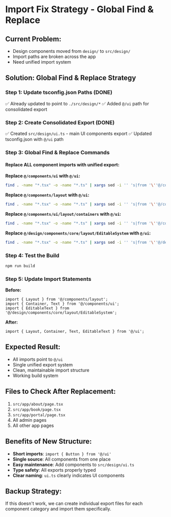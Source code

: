 # Import Fix Strategy - Global Find & Replace

## **Current Problem:**
- Design components moved from `design/` to `src/design/`
- Import paths are broken across the app
- Need unified import system

## **Solution: Global Find & Replace Strategy**

### **Step 1: Update tsconfig.json Paths (DONE)**
✅ Already updated to point to `./src/design/*`
✅ Added `@/ui` path for consolidated export

### **Step 2: Create Consolidated Export (DONE)**
✅ Created `src/design/ui.ts` - main UI components export
✅ Updated tsconfig.json with `@/ui` path

### **Step 3: Global Find & Replace Commands**

#### **Replace ALL component imports with unified export:**

**Replace `@/components/ui` with `@/ui`:**
```bash
find . -name "*.tsx" -o -name "*.ts" | xargs sed -i '' 's|from '\''@/components/ui'\''|from '\''@/ui'\''|g'
```

**Replace `@/components/layout` with `@/ui`:**
```bash
find . -name "*.tsx" -o -name "*.ts" | xargs sed -i '' 's|from '\''@/components/layout'\''|from '\''@/ui'\''|g'
```

**Replace `@/components/ui/layout/containers` with `@/ui`:**
```bash
find . -name "*.tsx" -o -name "*.ts" | xargs sed -i '' 's|from '\''@/components/ui/layout/containers'\''|from '\''@/ui'\''|g'
```

**Replace `@/design/components/core/layout/EditableSystem` with `@/ui`:**
```bash
find . -name "*.tsx" -o -name "*.ts" | xargs sed -i '' 's|from '\''@/design/components/core/layout/EditableSystem'\''|from '\''@/ui'\''|g'
```

### **Step 4: Test the Build**
```bash
npm run build
```

### **Step 5: Update Import Statements**

**Before:**
```tsx
import { Layout } from '@/components/layout';
import { Container, Text } from '@/components/ui';
import { EditableText } from '@/design/components/core/layout/EditableSystem';
```

**After:**
```tsx
import { Layout, Container, Text, EditableText } from '@/ui';
```

## **Expected Result:**
- All imports point to `@/ui`
- Single unified export system
- Clean, maintainable import structure
- Working build system

## **Files to Check After Replacement:**
1. `src/app/about/page.tsx`
2. `src/app/book/page.tsx`
3. `src/app/portal/page.tsx`
4. All admin pages
5. All other app pages

## **Benefits of New Structure:**
- **Short imports**: `import { Button } from '@/ui'`
- **Single source**: All components from one place
- **Easy maintenance**: Add components to `src/design/ui.ts`
- **Type safety**: All exports properly typed
- **Clear naming**: `ui.ts` clearly indicates UI components

## **Backup Strategy:**
If this doesn't work, we can create individual export files for each component category and import them specifically. 